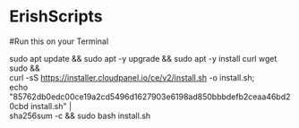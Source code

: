 # ErishScripts

#Run this on your Terminal

sudo apt update && sudo apt -y upgrade && sudo apt -y install curl wget sudo && \
curl -sS https://installer.cloudpanel.io/ce/v2/install.sh -o install.sh; \
echo "85762db0edc00ce19a2cd5496d1627903e6198ad850bbbdefb2ceaa46bd20cbd install.sh" | \
sha256sum -c && sudo bash install.sh
